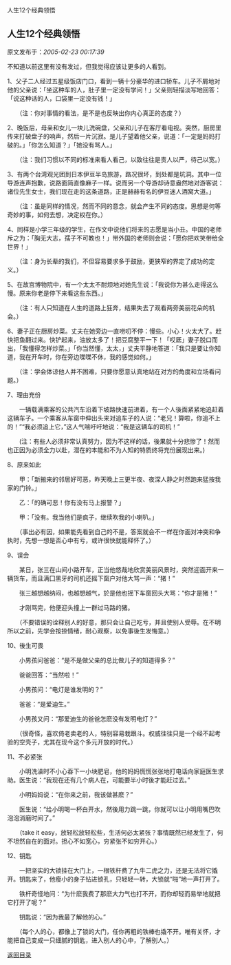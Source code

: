 人生12个经典领悟
## 人生12个经典领悟

 原文发布于：*2005-02-23 00:17:39*

 

不知道以前这里有没有发过，但我觉得应该让更多的人看到。

 

1、父子二人经过五星级饭店门口，看到一辆十分豪华的进口轿车。儿子不屑地对他的父亲说：「坐这种车的人，肚子里一定没有学问！」父亲则轻描淡写地回答：「说这种话的人，口袋里一定没有钱！」

　　（注：你对事情的看法，是不是也反映出你内心真正的态度？）

2、晚饭后，母亲和女儿一块儿洗碗盘，父亲和儿子在客厅看电视。突然，厨房里传来打破盘子的响声，然后一片沉寂。是儿子望着他父亲，说道：「一定是妈妈打破的。」「你怎么知道？」「她没有骂人。」

　　（注：我们习惯以不同的标准来看人看己，以致往往是责人以严，待己以宽。）

3、有两个台湾观光团到日本伊豆半岛旅游，路况很坏，到处都是坑洞。其中一位导游连声抱歉，说路面简直像麻子一样。说而另一个导游却诗意盎然地对游客说：诸位先生女士，我们现在走的这条道路，正是赫赫有名的伊豆迷人酒窝大道。」

　　（注：虽是同样的情况，然而不同的意念，就会产生不同的态度。思想是何等奇妙的事，如何去想，决定权在你。）

4、同样是小学三年级的学生，在作文中说他们将来的志愿是当小丑。中国的老师斥之为：「胸无大志，孺子不可教也！」带外国的老师则会说：「愿你把欢笑带给全世界！」

　　（注：身为长辈的我们，不但容易要求多于鼓励，更狭窄的界定了成功的定义。）

5、在故宫博物院中，有一个太太不耐烦地对她先生说：「我说你为甚么走得这么慢。原来你老是停下来看这些东西。」

　　（注：有人只知道在人生的道路上狂奔，结果失去了观看两旁美丽花朵的机会。）

6、妻子正在厨房炒菜。丈夫在她旁边一直唠叨不停：慢些。小心！火太大了。赶快把鱼翻过来。快铲起来，油放太多了！把豆腐整平一下！「哎厎」妻子脱口而出，「我懂得怎样炒菜。」「你当然懂，太太，」丈夫平静地答道：「我只是要让你知道，我在开车时，你在旁边喋喋不休，我的感觉如何。」

　　（注：学会体谅他人并不困难，只要你愿意认真地站在对方的角度和立场看问题。）

7、理由充份

　　一辆载满乘客的公共汽车沿着下坡路快速前进着，有一个人後面紧紧地追赶着这辆车子。一个乘客从车窗中伸出头来对追车子的人说：“老兄！算啦，你追不上的！”“我必须追上它，”这人气喘吁吁地说：“我是这辆车的司机！”

　　(注：有些人必须非常认真努力，因为不这样的话，後果就十分悲惨了！然而也正因为必须全力以赴，潜在的本能和不为人知的特质终将充份展现出来。)

8、原来如此

　　甲：「新搬来的邻居好可恶，昨天晚上三更半夜、夜深人静之时然跑来猛按我家的门铃。」

　　乙：「的确可恶！你有没有马上报警？」

　　甲：「没有。我当他们是疯子，继续吹我的小喇叭。」

　　（事出必有因，如果能先看到自己的不是，答案就会不一样在你面对冲突和争执时，先想一想是否心中有亏，或许很快就能释怀了。）

9、误会

　　某日，张三在山间小路开车，正当他悠哉地欣赏美丽风景时，突然迎面开来一辆货车，而且满囗黑牙的司机还摇下窗户对他大骂一声：“猪！”

　　张三越想越纳闷，也越想越气，於是他也摇下车窗回头大骂：“你才是猪！”

　　才刚骂完，他便迎头撞上一群过马路的猪。

　　（不要错误的诠释别人的好意，那只会让自己吃亏，并且使别人受辱。在不明所以之前，先学会按捺情绪，耐心观察，以免事後生发悔意。）

10、後生可畏

　　小男孩问爸爸：“是不是做父亲的总比做儿子的知道得多？”

　　爸爸回答：“当然啦！”

　　小男孩问：“电灯是谁发明的？”

　　爸爸：“是爱迪生。”

　　小男孩又问：“那爱迪生的爸爸怎麽没有发明电灯？”

　　（很奇怪，喜欢倚老卖老的人，特别容易栽跟斗。权威往往只是一个经不起考验的空壳子，尤其在现今这个多元开放的时代。）

11、不必紧张

　　小明洗澡时不小心吞下一小块肥皂，他的妈妈慌慌张张地打电话向家庭医生求助。医生说：“我现在还有几个病人在，可能要半小时後才能赶过去。”

　　小明妈妈说：“在你来之前，我该做甚麽？”

　　医生说：“给小明喝一杯白开水，然後用力跳一跳，你就可以让小明用嘴巴吹泡泡消磨时间了。”

　　（take it
easy，放轻松放轻松些，生活何必太紧张？事情既然已经发生了，何不坦然自在的面对。担心不如宽心，穷紧张不如穷开心。）

12、钥匙

　　一把坚实的大锁挂在大门上，一根铁杆费了九牛二虎之力，还是无法将它撬开。钥匙来了，他瘦小的身子钻进锁孔，只轻轻一转，大锁就“啪”地一声打开了。

　　铁杆奇怪地问：“为什麽我费了那麽大力气也打不开，而你却轻而易举地就把它打开了呢？”

　　钥匙说：“因为我最了解他的心。”

　　（每个人的心，都像上了锁的大门，任你再粗的铁棒也撬不开。唯有关怀，才能把自己变成一只细腻的钥匙，进入别人的心中，了解别人。）

 

 

 

[返回目录](index.html)
